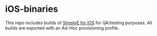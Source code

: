 # iOS-binaries

This repo includes builds of [SimplyE for iOS](https://github.com/NYPL-Simplified/Simplified-iOS/pulls) for QA/testing purposes. All builds are exported with an Ad-Hoc provisioning profile. 
